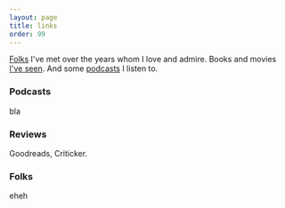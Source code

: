 ```yaml
---
layout: page
title: links
order: 99
---
```


[Folks](#fol) I've met over the years whom I love and admire. Books and movies [I've seen](#rev). And some [podcasts](#pod) I listen to.

### <a name="pod"></a>Podcasts
bla
### <a name="rev"></a>Reviews
Goodreads, Criticker.
### <a name="fol"></a>Folks
eheh
